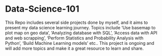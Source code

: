 # Data-Science-101

This Repo includes several side projects done by myself, and it aims to present my data science learning journey. Topics include ‘Use basemap to plot map on geo data’, ‘Analyzing database with SQL’, ‘Access data with API and web scrapping’, ‘Perform Statistics and Probability Analysis with Python’, ‘Build Machine Learning models’ etc.. This project is ongoing and will add more topics and make it a great resource to learn and share.
